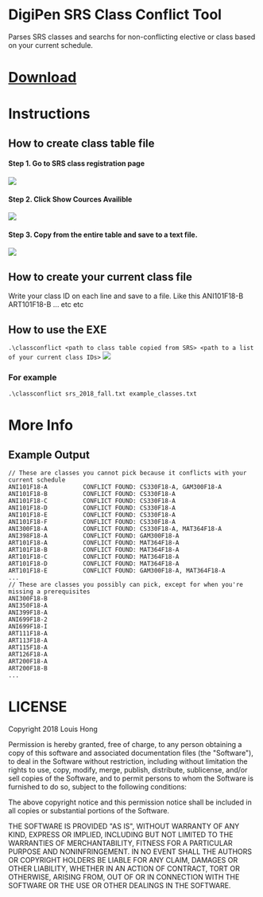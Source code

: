 # DigiPen SRS Class Conflict Tool
Parses SRS classes and searchs for non-conflicting elective or class based on your current schedule.

# [Download](https://github.com/TheLouisHong/digipen_classconflict/releases/download/1.0.0/ClassConflict.by.Louis.zip)

# Instructions

## How to create class table file
#### Step 1. Go to SRS class registration page
![](https://i.imgur.com/lpItybH.png)
#### Step 2. Click Show Cources Availible
![](https://i.imgur.com/v2M8BLj.png)
#### Step 3. Copy from the entire table and save to a text file.
![](https://thumbs.gfycat.com/AltruisticSkeletalBeardeddragon-size_restricted.gif)

## How to create your current class file
Write your class ID on each line and save to a file. Like this
    ANI101F18-B
    ART101F18-B
    ... etc etc

## How to use the EXE
`.\classconflict <path to class table copied from SRS> <path to a list of your current class IDs>`
![](https://thumbs.gfycat.com/FirstFirsthandIrishsetter-size_restricted.gif)

### For example
`.\classconflict srs_2018_fall.txt example_classes.txt`

# More Info

## Example Output
    // These are classes you cannot pick because it conflicts with your current schedule
    ANI101F18-A          CONFLICT FOUND: CS330F18-A, GAM300F18-A
    ANI101F18-B          CONFLICT FOUND: CS330F18-A
    ANI101F18-C          CONFLICT FOUND: CS330F18-A
    ANI101F18-D          CONFLICT FOUND: CS330F18-A
    ANI101F18-E          CONFLICT FOUND: CS330F18-A
    ANI101F18-F          CONFLICT FOUND: CS330F18-A
    ANI300F18-A          CONFLICT FOUND: CS330F18-A, MAT364F18-A
    ANI398F18-A          CONFLICT FOUND: GAM300F18-A
    ART101F18-A          CONFLICT FOUND: MAT364F18-A
    ART101F18-B          CONFLICT FOUND: MAT364F18-A
    ART101F18-C          CONFLICT FOUND: MAT364F18-A
    ART101F18-D          CONFLICT FOUND: MAT364F18-A
    ART101F18-E          CONFLICT FOUND: GAM300F18-A, MAT364F18-A
    ...
    // These are classes you possibly can pick, except for when you're missing a prerequisites
    ANI300F18-B
    ANI350F18-A
    ANI399F18-A
    ANI699F18-2
    ANI699F18-I
    ART111F18-A
    ART113F18-A
    ART115F18-A
    ART126F18-A
    ART200F18-A
    ART200F18-B
    ...


# LICENSE
Copyright 2018 Louis Hong

Permission is hereby granted, free of charge, to any person obtaining a copy of
this software and associated documentation files (the "Software"), to deal in
the Software without restriction, including without limitation the rights to
use, copy, modify, merge, publish, distribute, sublicense, and/or sell copies of
the Software, and to permit persons to whom the Software is furnished to do so,
subject to the following conditions:

The above copyright notice and this permission notice shall be included in all
copies or substantial portions of the Software.

THE SOFTWARE IS PROVIDED "AS IS", WITHOUT WARRANTY OF ANY KIND, EXPRESS OR
IMPLIED, INCLUDING BUT NOT LIMITED TO THE WARRANTIES OF MERCHANTABILITY, FITNESS
FOR A PARTICULAR PURPOSE AND NONINFRINGEMENT. IN NO EVENT SHALL THE AUTHORS OR
COPYRIGHT HOLDERS BE LIABLE FOR ANY CLAIM, DAMAGES OR OTHER LIABILITY, WHETHER
IN AN ACTION OF CONTRACT, TORT OR OTHERWISE, ARISING FROM, OUT OF OR IN
CONNECTION WITH THE SOFTWARE OR THE USE OR OTHER DEALINGS IN THE SOFTWARE.
